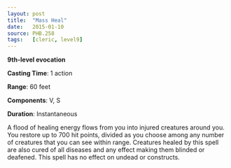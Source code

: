 ```yaml
---
layout: post
title:  "Mass Heal"
date:   2015-01-10
source: PHB.258
tags:   [cleric, level9]
---
```


**9th-level evocation**

**Casting Time**: 1 action

**Range**: 60 feet

**Components**: V, S

**Duration**: Instantaneous

A flood of healing energy flows from you into injured creatures around you. You restore up to 700 hit points, divided as you choose among any number of creatures that you can see within range. Creatures healed by this spell are also cured of all diseases and any effect making them blinded or deafened. This spell has no effect on undead or constructs.
